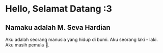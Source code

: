 # Hello, Selamat Datang :3
## Namaku adalah M. Seva Hardian

Aku adalah seorang manusia yang hidup di bumi.
Aku seorang laki - laki.
Aku masih pemula 🙌.
